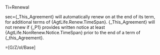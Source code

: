 Ti=Renewal

sec={_This_Agreement} will automatically renew on at the end of its term, for additional terms of {AgtLife.Renew.TimeSpan}.   {_This_Agreement} will not renew if {_P1} provides written notice at least {AgtLife.NonRenew.Notice.TimeSpan} prior to the end of a term of {_this_Agreement}.

=[G/Z/ol/Base]
